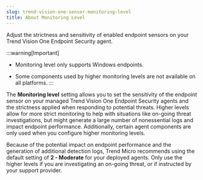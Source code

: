 ```yaml
---
slug: trend-vision-one-sensor-monitoring-level
title: About Monitoring Level
---
```


Adjust the strictness and sensitivity of enabled endpoint sensors on your Trend Vision One Endpoint Security agent.

:::warning[Important]
- Monitoring level only supports Windows endpoints.

- Some components used by higher monitoring levels are not available on all platforms.
:::

The **Monitoring level** setting allows you to set the sensitivity of the endpoint sensor on your managed Trend Vision One Endpoint Security agents and the strictness applied when responding to potential threats. Higher levels allow for more strict monitoring to help with situations like on-going threat investigations, but might generate a large number of nonessential logs and impact endpoint performance. Additionally, certain agent components are only used when you configure higher monitoring levels.

Because of the potential impact on endpoint performance and the generation of additional detection logs, Trend Micro recommends using the default setting of **2 - Moderate** for your deployed agents. Only use the higher levels if you are investigating an on-going threat, or if instructed by your support provider.
